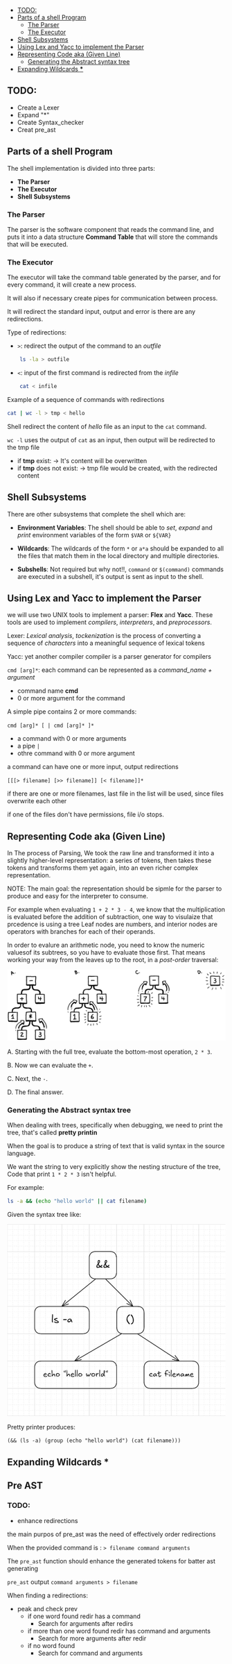 <!--toc:start-->

- [TODO:](#todo)
- [Parts of a shell Program](#parts-of-a-shell-program)
  - [The Parser](#the-parser)
  - [The Executor](#the-executor)
- [Shell Subsystems](#shell-subsystems)
- [Using Lex and Yacc to implement the Parser](#using-lex-and-yacc-to-implement-the-parser)
- [Representing Code aka (Given Line)](#representing-code-aka-given-line)
  - [Generating the Abstract syntax tree](#generating-the-abstract-syntax-tree)
- [Expanding Wildcards **\***](#expanding-wildcards)
<!--toc:end-->

## TODO:

- Create a Lexer
- Expand "\*"
- Create Syntax_checker <!-- Qued -->
- Creat pre_ast
<!-- - Create ast -->

## Parts of a shell Program

The shell implementation is divided into three parts:

- **The Parser**
- **The Executor**
- **Shell Subsystems**

### The Parser

The parser is the software component that reads the command line, and puts it into a data structure
**Command Table** that will store the commands that will be executed.

### The Executor

The executor will take the command table generated by the parser, and for every command, it will create a new process.

It will also if necessary create pipes for communication between process.

It will redirect the standard input, output and error is there are any redirections.

Type of redirections:

- `>`: redirect the output of the command to an _outfile_

```bash
    ls -la > outfile
```

- `<`: input of the first command is redirected from the _infile_

```bash
    cat < infile
```

Example of a sequence of commands with redirections

```bash
cat | wc -l > tmp < hello
```

Shell redirect the content of _hello_ file as an input to the `cat` command.

`wc -l` uses the output of `cat` as an input, then output will be redirected to the tmp file

- if **tmp** exist:
  -> It's content will be overwritten
- if **tmp** does not exist:
  -> tmp file would be created, with the redirected content

## Shell Subsystems

There are other subsystems that complete the shell which are:

- **Environment Variables**: The shell should be able to _set_, _expand_ and _print_ environment variables
  of the form `$VAR` or `${VAR}`

- **Wildcards**: The wildcards of the form `*` or `a*a` should be expanded to all the files that match them in the local directory
  and multiple directories.

- **Subshells**: Not required but why not!!, `command` or `$(command)`
  commands are executed in a subshell, it's output is sent as input to the shell.

## Using Lex and Yacc to implement the Parser

we will use two UNIX tools to implement a parser: **Flex** and **Yacc**. These tools are used to
implement _compilers_, _interpreters_, and _preprocessors_.

Lexer: _Lexical analysis_, _tockenization_ is the process of converting a sequence of _characters_ into a meaningful sequence of lexical tokens

Yacc: yet another compiler compiler is a parser generator for compilers

`cmd [arg]*`: each command can be represented as a _command_name + argument_

- command name **cmd**
- 0 or more argument for the command

A simple pipe contains 2 or more commands:

`cmd [arg]* [ | cmd [arg]* ]*`

- a command with 0 or more arguments
- a pipe `|`
- othre command with 0 or more argument

a command can have one or more input, output redirections

`[[[> filename] [>> filename]] [< filename]]*`

if there are one or more filenames, last file in the list will be used, since files overwrite each other

if one of the files don't have permissions, file i/o stops.

## Representing Code aka (Given Line)

In The process of Parsing, We took the raw line and transformed it into a slightly higher-level representation: a series of tokens,
then takes these tokens and transforms them yet again, into an even richer complex representation.

NOTE: The main goal: the representation should be sipmle for the parser to produce and easy for the interpreter to consume.

For example when evaluating `1 + 2 * 3 - 4`, we know that the multiplication is evaluated before the addition of subtraction,
one way to visulaize that prcedence is using a tree Leaf nodes are numbers, and interior nodes are operators with branches for each of their operands.

In order to evalure an arithmetic node, you need to know the numeric valuesof its subtrees, so you have to evaluate those first.
That means working your way from the leaves up to the root, in a _post-order_ traversal:

![post-order traversal](./media/tree-evaluate.png)

A. Starting with the full tree, evaluate the bottom-most operation, `2 * 3`.

B. Now we can evaluate the `+`.

C. Next, the `-`.

D. The final answer.

### Generating the Abstract syntax tree

When dealing with trees, specifically when debugging, we need to print the tree, that's called **pretty printin**

When the goal is to produce a string of text that is valid syntax in the source language.

We want the string to very explicitly show the nesting structure of the tree, Code that print `1 * 2 * 3` isn't helpful.

For example:

```bash
ls -a && (echo "hello world" || cat filename)
```

Given the syntax tree like:

![simple command tree representation](./media/representation-simple_command.png)

Pretty printer produces:

```
(&& (ls -a) (group (echo "hello world") (cat filename)))
```

## Expanding Wildcards **\***

## Pre AST

### TODO:

- enhance redirections

the main purpos of pre_ast was the need of effectively order redirections

When the provided command is : `> filename command arguments`

The `pre_ast` function should enhance the generated tokens for batter ast generating

`pre_ast` output `command arguments > filename`

When finding a redirections:

- peak and check prev
  - if one word found redir has a command
    - Search for arguments after redirs
  - if more than one word found redir has command and arguments
    - Search for more arguments after redir
  - if no word found
    - Search for command and arguments
